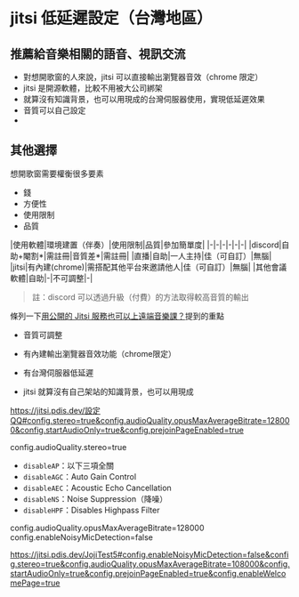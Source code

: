 # jitsi 低延遲設定（台灣地區）
## 推薦給音樂相關的語音、視訊交流
- 對想開歌窗的人來說，jitsi 可以直接輸出瀏覽器音效（chrome 限定）
- jitsi 是開源軟體，比較不用被大公司綁架
- 就算沒有知識背景，也可以用現成的台灣伺服器使用，實現低延遲效果
- 音質可以自己設定
- 
## 其他選擇
 想開歌窗需要權衡很多要素
 - 錢
 - 方便性
 - 使用限制
 - 品質

|使用軟體|環境建置（伴奏）|使用限制|品質|參加簡單度|
|-|-|-|-|-|-|
|discord|自助+閹割*|需註冊|音質差*|需註冊|
|直播|自助|一人主持|佳（可自訂）|無腦|
|jitsi|有內建(chrome)|需搭配其他平台來邀請他人|佳（可自訂）|無腦|
|其他會議軟體|自助|-|不可調整|-|

>註：discord 可以透過升級（付費）的方法取得較高音質的輸出

條列一下[用公開的 Jitsi 服務也可以上遠端音樂課？](https://blog.abysm.org/2021/06/hd-audio-using-public-jitsi-server/)提到的重點

- 音質可調整
- 有內建輸出瀏覽器音效功能（chrome限定）
- 有台灣伺服器低延遲

- jitsi 就算沒有自己架站的知識背景，也可以用現成

https://jitsi.pdis.dev/設定QQ#config.stereo=true&config.audioQuality.opusMaxAverageBitrate=128000&config.startAudioOnly=true&config.prejoinPageEnabled=true

config.audioQuality.stereo=true
- `disableAP`：以下三項全關
- `disableAGC`：Auto Gain Control
- `disableAEC`：Acoustic Echo Cancellation
- `disableNS`：Noise Suppression（降噪）
- `disableHPF`：Disables Highpass Filter


config.audioQuality.opusMaxAverageBitrate=128000
config.enableNoisyMicDetection=false


https://jitsi.pdis.dev/JojiTest5#config.enableNoisyMicDetection=false&config.stereo=true&config.audioQuality.opusMaxAverageBitrate=108000&config.startAudioOnly=true&config.prejoinPageEnabled=true&config.enableWelcomePage=true
